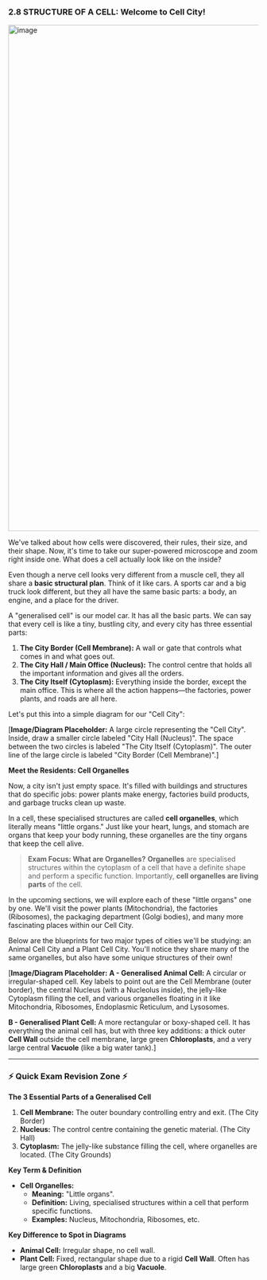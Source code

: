 ### **2.8 STRUCTURE OF A CELL: Welcome to Cell City!**

<img width="1280" height="1017" alt="image" src="https://github.com/user-attachments/assets/8eaaefa7-8406-4a29-81c4-835f15dd404d" />



We've talked about how cells were discovered, their rules, their size, and their shape. Now, it's time to take our super-powered microscope and zoom right inside one. What does a cell actually look like on the inside?

Even though a nerve cell looks very different from a muscle cell, they all share a **basic structural plan**. Think of it like cars. A sports car and a big truck look different, but they all have the same basic parts: a body, an engine, and a place for the driver.

A "generalised cell" is our model car. It has all the basic parts. We can say that every cell is like a tiny, bustling city, and every city has three essential parts:

1.  **The City Border (Cell Membrane):** A wall or gate that controls what comes in and what goes out.
2.  **The City Hall / Main Office (Nucleus):** The control centre that holds all the important information and gives all the orders.
3.  **The City Itself (Cytoplasm):** Everything inside the border, except the main office. This is where all the action happens—the factories, power plants, and roads are all here.

Let's put this into a simple diagram for our "Cell City":

[**Image/Diagram Placeholder:** A large circle representing the "Cell City". Inside, draw a smaller circle labeled "City Hall (Nucleus)". The space between the two circles is labeled "The City Itself (Cytoplasm)". The outer line of the large circle is labeled "City Border (Cell Membrane)".]

**Meet the Residents: Cell Organelles**

Now, a city isn't just empty space. It's filled with buildings and structures that do specific jobs: power plants make energy, factories build products, and garbage trucks clean up waste.

In a cell, these specialised structures are called **cell organelles**, which literally means "little organs." Just like your heart, lungs, and stomach are organs that keep your body running, these organelles are the tiny organs that keep the cell alive.

> **Exam Focus: What are Organelles?**
> **Organelles** are specialised structures within the cytoplasm of a cell that have a definite shape and perform a specific function. Importantly, **cell organelles are living parts** of the cell.

In the upcoming sections, we will explore each of these "little organs" one by one. We'll visit the power plants (Mitochondria), the factories (Ribosomes), the packaging department (Golgi bodies), and many more fascinating places within our Cell City.

Below are the blueprints for two major types of cities we'll be studying: an Animal Cell City and a Plant Cell City. You'll notice they share many of the same organelles, but also have some unique structures of their own!

[**Image/Diagram Placeholder:**
**A - Generalised Animal Cell:** A circular or irregular-shaped cell. Key labels to point out are the Cell Membrane (outer border), the central Nucleus (with a Nucleolus inside), the jelly-like Cytoplasm filling the cell, and various organelles floating in it like Mitochondria, Ribosomes, Endoplasmic Reticulum, and Lysosomes.

**B - Generalised Plant Cell:** A more rectangular or boxy-shaped cell. It has everything the animal cell has, but with three key additions: a thick outer **Cell Wall** outside the cell membrane, large green **Chloroplasts**, and a very large central **Vacuole** (like a big water tank).]

---

### **⚡️ Quick Exam Revision Zone ⚡️**

**The 3 Essential Parts of a Generalised Cell**
1.  **Cell Membrane:** The outer boundary controlling entry and exit. (The City Border)
2.  **Nucleus:** The control centre containing the genetic material. (The City Hall)
3.  **Cytoplasm:** The jelly-like substance filling the cell, where organelles are located. (The City Grounds)

**Key Term & Definition**
*   **Cell Organelles:**
    *   **Meaning:** "Little organs".
    *   **Definition:** Living, specialised structures within a cell that perform specific functions.
    *   **Examples:** Nucleus, Mitochondria, Ribosomes, etc.

**Key Difference to Spot in Diagrams**
*   **Animal Cell:** Irregular shape, no cell wall.
*   **Plant Cell:** Fixed, rectangular shape due to a rigid **Cell Wall**. Often has large green **Chloroplasts** and a big **Vacuole**.
